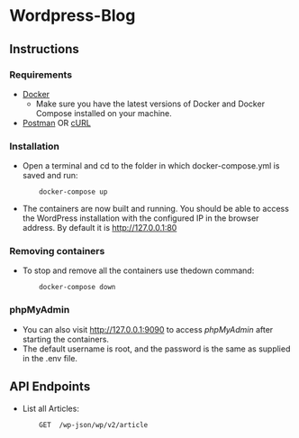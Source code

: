 # Wordpress-Blog
## Instructions
### Requirements
- [Docker](https://www.docker.com/)
    - Make sure you have the latest versions of Docker and Docker Compose installed on your machine.
- [Postman](https://www.postman.com/) OR [cURL](https://curl.se/)


### Installation
- Open a terminal and cd to the folder in which docker-compose.yml is saved and run:
    ```
        docker-compose up
    ```
- The containers are now built and running. You should be able to access the WordPress installation with the configured IP in the browser address. By default it is http://127.0.0.1:80

### Removing containers
- To stop and remove all the containers use thedown command:
    ```
        docker-compose down
    ```

### phpMyAdmin
- You can also visit http://127.0.0.1:9090 to access _phpMyAdmin_ after starting the containers.
- The default username is root, and the password is the same as supplied in the .env file.

## API Endpoints

- List all Articles:
    ```curl
        GET  /wp-json/wp/v2/article
    ```

